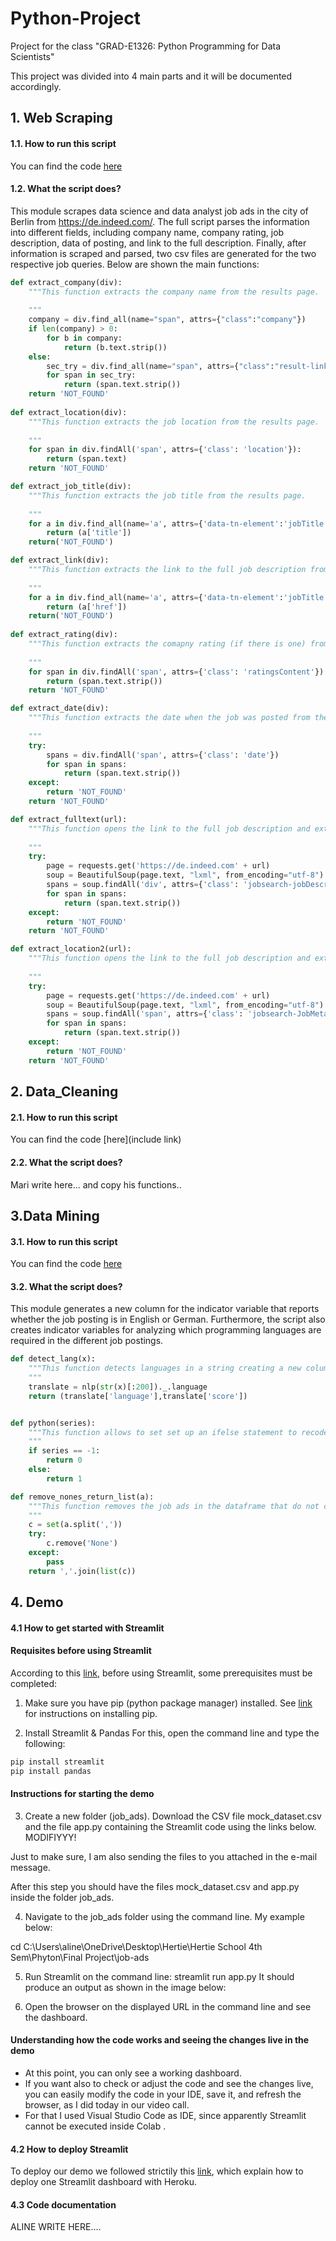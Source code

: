 # Python-Project
Project for the class "GRAD-E1326: Python Programming for Data Scientists"

This project was divided into 4 main parts and it will be documented accordingly. 

## 1. Web Scraping

#### 1.1. How to run this script

You can find the code [here](https://github.com/Andrea-Giuliani/Python-Project/blob/master/Web_Scraping/web%20scraper_indeed_jobs.py)

#### 1.2. What the script does?

This module scrapes data science and data analyst job ads in the city of Berlin from https://de.indeed.com/. The full script parses the information into different fields, including company name, company rating, job description, data of posting, and link to the full description. Finally, after information is scraped and parsed, two csv files are generated for the two respective job queries. Below are shown the main functions: 

```python
def extract_company(div): 
    """This function extracts the company name from the results page.
    
    """
    company = div.find_all(name="span", attrs={"class":"company"})
    if len(company) > 0:
        for b in company:
            return (b.text.strip())
    else:
        sec_try = div.find_all(name="span", attrs={"class":"result-link-source"})
        for span in sec_try:
            return (span.text.strip())
    return 'NOT_FOUND'
    
def extract_location(div):
    """This function extracts the job location from the results page.
    
    """
    for span in div.findAll('span', attrs={'class': 'location'}):
        return (span.text)
    return 'NOT_FOUND'

def extract_job_title(div):
    """This function extracts the job title from the results page.
    
    """
    for a in div.find_all(name='a', attrs={'data-tn-element':'jobTitle'}):
        return (a['title'])
    return('NOT_FOUND')

def extract_link(div):
    """This function extracts the link to the full job description from the results page.
    
    """
    for a in div.find_all(name='a', attrs={'data-tn-element':'jobTitle'}):
        return (a['href'])
    return('NOT_FOUND')
    
def extract_rating(div):
    """This function extracts the comapny rating (if there is one) from the results page.
    
    """
    for span in div.findAll('span', attrs={'class': 'ratingsContent'}):
        return (span.text.strip())
    return 'NOT_FOUND'

def extract_date(div):
    """This function extracts the date when the job was posted from the results page.
    
    """
    try:
        spans = div.findAll('span', attrs={'class': 'date'})
        for span in spans:
            return (span.text.strip())
    except:
        return 'NOT_FOUND'
    return 'NOT_FOUND'

def extract_fulltext(url):
    """This function opens the link to the full job description and extracts the job description text.
    
    """
    try:
        page = requests.get('https://de.indeed.com' + url)
        soup = BeautifulSoup(page.text, "lxml", from_encoding="utf-8")
        spans = soup.findAll('div', attrs={'class': 'jobsearch-jobDescriptionText'})
        for span in spans:
            return (span.text.strip())
    except:
        return 'NOT_FOUND'
    return 'NOT_FOUND'

def extract_location2(url):
    """This function opens the link to the full job description and extracts the job location (since the job location is not always mentioned in the results page).
    
    """
    try:
        page = requests.get('https://de.indeed.com' + url)
        soup = BeautifulSoup(page.text, "lxml", from_encoding="utf-8")
        spans = soup.findAll('span', attrs={'class': 'jobsearch-JobMetadataHeader-iconLabel'})
        for span in spans:
            return (span.text.strip())
    except:
        return 'NOT_FOUND'
    return 'NOT_FOUND'
```

## 2. Data_Cleaning

#### 2.1. How to run this script

You can find the code [here](include link)

#### 2.2. What the script does?

Mari write here... and copy his functions..

## 3.Data Mining

#### 3.1. How to run this script

You can find the code [here](Data_Mining/Andrea_Code_Data_Mining.py)

#### 3.2. What the script does?

This module generates a new column for the indicator variable that reports whether the job posting is in English or German. Furthermore, the script also creates indicator variables for analyzing which programming languages are required in the different job postings. 

```python
def detect_lang(x):
    """This function detects languages in a string creating a new column in the dataframe.
    """
    translate = nlp(str(x)[:200])._.language
    return (translate['language'],translate['score'])


def python(series):
    """This function allows to set set up an ifelse statement to recode the new column named python.
    """
    if series == -1:
        return 0
    else:
        return 1

def remove_nones_return_list(a):
    """This function removes the job ads in the dataframe that do not contain any of the skills that we identified
    """
    c = set(a.split(','))
    try:
        c.remove('None')
    except:
        pass
    return ','.join(list(c))    
```

## 4. Demo

#### 4.1 How to get started with Streamlit

#### Requisites before using Streamlit 

According to this [link](https://docs.streamlit.io/getting_started.html#prerequisites), before using Streamlit, some prerequisites must be completed:

1. Make sure you have pip (python package manager) installed. See [link](https://github.com/BurntSushi/nfldb/wiki/Python-&-pip-Windows-installation#pip-install) for instructions on installing pip.

2. Install Streamlit & Pandas
For this, open the command line and type the following: 

```python
pip install streamlit
pip install pandas
```

#### Instructions for starting the demo 

3. Create a new folder (job_ads). Download the CSV file mock_dataset.csv and the file app.py containing the Streamlit code using the links below.
MODIFIYYY!

Just to make sure, I am also sending the files to you attached in the e-mail message.

After this step you should have the files mock_dataset.csv and app.py inside the folder job_ads.

4. Navigate to the job_ads folder using the command line. My example below:

cd C:\Users\aline\OneDrive\Desktop\Hertie\Hertie School 4th Sem\Phyton\Final Project\job-ads

5. Run Streamlit on the command line: streamlit run app.py 
It should produce an output as shown in the image below:
 
6. Open the browser on the displayed URL in the command line and see the dashboard. 

#### Understanding how the code works and seeing the changes live in the demo

- At this point, you can only see a working dashboard. 
- If you want also to check or adjust the code and see the changes live,  you can easily modify the code in your IDE, save it, and refresh the browser, as I did today in our video call. 
- For that I used Visual Studio Code as IDE, since apparently Streamlit cannot be executed inside Colab .

#### 4.2 How to deploy Streamlit

To deploy our demo we followed strictily this [link](https://gilberttanner.com/blog/deploying-your-streamlit-dashboard-with-heroku), which explain how to deploy one Streamlit dashboard with Heroku.

#### 4.3 Code documentation

ALINE WRITE HERE....
